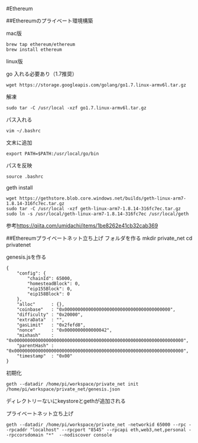 #Ethereum

##Ethereumのプライベート環境構築

mac版

    brew tap ethereum/ethereum
    brew install ethereum

linux版

go 入れる必要あり（1.7推奨）

    wget https://storage.googleapis.com/golang/go1.7.linux-armv6l.tar.gz
    
解凍

    sudo tar -C /usr/local -xzf go1.7.linux-armv6l.tar.gz
パス入れる

    vim ~/.bashrc

文末に追加

    export PATH=$PATH:/usr/local/go/bin

パスを反映


    source .bashrc

geth install

    wget https://gethstore.blob.core.windows.net/builds/geth-linux-arm7-1.8.14-316fc7ec.tar.gz
    sudo tar -C /usr/local -xzf geth-linux-arm7-1.8.14-316fc7ec.tar.gz
    sudo ln -s /usr/local/geth-linux-arm7-1.8.14-316fc7ec /usr/local/geth

参考<https://qiita.com/umidachi/items/1be8262e41cb32cab369>

##Ethereumプライベートネット立ち上げ
フォルダを作る
    mkdir private_net
    cd privatenet

genesis.jsを作る

    {
        "config": {
            "chainId": 65000,
            "homesteadBlock": 0,
            "eip155Block": 0,
            "eip158Block": 0
        },
        "alloc"      : {},
        "coinbase"   : "0x0000000000000000000000000000000000000000",
        "difficulty" : "0x20000",
        "extraData"  : "",
        "gasLimit"   : "0x2fefd8",
        "nonce"      : "0x0000000000000042",
        "mixhash"    : "0x0000000000000000000000000000000000000000000000000000000000000000",
        "parentHash" : "0x0000000000000000000000000000000000000000000000000000000000000000",
        "timestamp"  : "0x00"
    }

初期化

    geth --datadir /home/pi/workspace/private_net init /home/pi/workspace/private_net/genesis.json

ディレクトリーないにkeystoreとgethが追加される

プライベートネット立ち上げ

`geth --datadir /home/pi/workspace/private_net -networkid 65000 --rpc --rpcaddr "localhost" --rpcport "8545" --rpcapi eth,web3,net,personal --rpccorsdomain "*"  --nodiscover console`